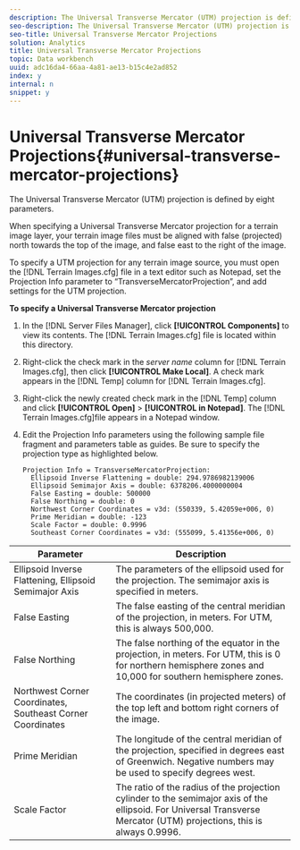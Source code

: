 ```yaml
---
description: The Universal Transverse Mercator (UTM) projection is defined by eight parameters.
seo-description: The Universal Transverse Mercator (UTM) projection is defined by eight parameters.
seo-title: Universal Transverse Mercator Projections
solution: Analytics
title: Universal Transverse Mercator Projections
topic: Data workbench
uuid: adc16da4-66aa-4a81-ae13-b15c4e2ad852
index: y
internal: n
snippet: y
---
```


# Universal Transverse Mercator Projections{#universal-transverse-mercator-projections}

The Universal Transverse Mercator (UTM) projection is defined by eight parameters.

 When specifying a Universal Transverse Mercator projection for a terrain image layer, your terrain image files must be aligned with false (projected) north towards the top of the image, and false east to the right of the image.

To specify a UTM projection for any terrain image source, you must open the [!DNL Terrain Images.cfg] file in a text editor such as Notepad, set the Projection Info parameter to “TransverseMercatorProjection”, and add settings for the UTM projection.

**To specify a Universal Transverse Mercator projection**

1. In the [!DNL Server Files Manager], click **[!UICONTROL Components]** to view its contents. The [!DNL Terrain Images.cfg] file is located within this directory. 

1. Right-click the check mark in the *server name* column for [!DNL Terrain Images.cfg], then click **[!UICONTROL Make Local]**. A check mark appears in the [!DNL Temp] column for [!DNL Terrain Images.cfg]. 

1. Right-click the newly created check mark in the [!DNL Temp] column and click **[!UICONTROL Open]** > **[!UICONTROL in Notepad]**. The [!DNL Terrain Images.cfg]file appears in a Notepad window. 

1. Edit the Projection Info parameters using the following sample file fragment and parameters table as guides. Be sure to specify the projection type as highlighted below. 

   ```
   Projection Info = TransverseMercatorProjection:
     Ellipsoid Inverse Flattening = double: 294.9786982139006
     Ellipsoid Semimajor Axis = double: 6378206.4000000004
     False Easting = double: 500000
     False Northing = double: 0
     Northwest Corner Coordinates = v3d: (550339, 5.42059e+006, 0)
     Prime Meridian = double: -123
     Scale Factor = double: 0.9996
     Southeast Corner Coordinates = v3d: (555099, 5.41356e+006, 0)
   ```

|  Parameter  | Description  |
|---|---|
|  Ellipsoid Inverse Flattening, Ellipsoid Semimajor Axis  | The parameters of the ellipsoid used for the projection. The semimajor axis is specified in meters.  |
|  False Easting  | The false easting of the central meridian of the projection, in meters. For UTM, this is always 500,000.  |
|  False Northing  | The false northing of the equator in the projection, in meters. For UTM, this is 0 for northern hemisphere zones and 10,000 for southern hemisphere zones.  |
|  Northwest Corner Coordinates, Southeast Corner Coordinates  | The coordinates (in projected meters) of the top left and bottom right corners of the image.  |
|  Prime Meridian  | The longitude of the central meridian of the projection, specified in degrees east of Greenwich. Negative numbers may be used to specify degrees west.  |
|  Scale Factor  | The ratio of the radius of the projection cylinder to the semimajor axis of the ellipsoid. For Universal Transverse Mercator (UTM) projections, this is always 0.9996.  |

